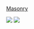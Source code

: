 [Masonry](https://masonry.desandro.com)

![](https://upload-images.jianshu.io/upload_images/9249356-cc5d482fe67e894a.png?imageMogr2/auto-orient/strip%7CimageView2/2/w/1240)
![](https://upload-images.jianshu.io/upload_images/9249356-f63c08c9cd9887cc.png?imageMogr2/auto-orient/strip%7CimageView2/2/w/1240)
